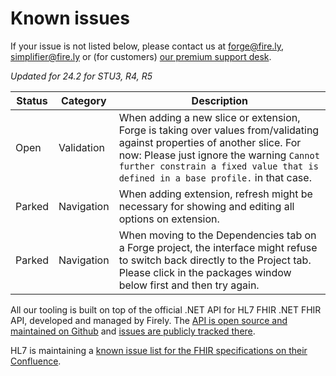 # Known issues

If your issue is not listed below, please contact us at [forge@fire.ly](mailto:forge@fire.ly), [simplifier@fire.ly](mailto:simplifier@fire.ly) or (for customers) [our premium support desk](https://firely.atlassian.net/servicedesk).

*Updated for 24.2 for STU3, R4, R5*

| Status | Category | Description |
| - | - | - |
| Open | Validation | When adding a new slice or extension, Forge is taking over values from/validating against properties of another slice. For now: Please just ignore the warning `Cannot further constrain a fixed value that is defined in a base profile.` in that case.  <!-- https://firely.atlassian.net/browse/FOR-373 --> |
| Parked | Navigation | When adding extension, refresh might be necessary for showing and editing all options on extension.  <!-- https://firely.atlassian.net/browse/FOR-420 --> |
| Parked | Navigation | When moving to the Dependencies tab on a Forge project, the interface might refuse to switch back directly to the Project tab. Please click in the packages window below first and then try again. <!-- https://firely.atlassian.net/browse/FOR-395 --> |

All our tooling is built on top of the official .NET API for HL7 FHIR .NET FHIR API, developed and managed by Firely. The [API is open source and maintained on Github](https://github.com/FirelyTeam/fhir-net-api/) and [issues are publicly tracked there](https://github.com/FirelyTeam/fhir-net-api/issues).

HL7 is maintaining a [known issue list for the FHIR specifications on their Confluence](https://confluence.hl7.org/display/FHIR/Known+Issues+with+the+published+FHIR+Specifications).